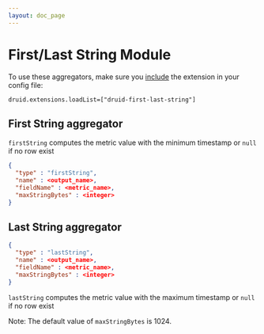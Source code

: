 ```yaml
---
layout: doc_page
---
```


# First/Last String Module

To use these aggregators, make sure you [include](../../operations/including-extensions.html) the extension in your config file:

```
druid.extensions.loadList=["druid-first-last-string"]
```

## First String aggregator

`firstString` computes the metric value with the minimum timestamp or `null` if no row exist

```json
{
  "type" : "firstString",
  "name" : <output_name>,
  "fieldName" : <metric_name>,
  "maxStringBytes" : <integer>
}
```

## Last String aggregator

```json
{
  "type" : "lastString",
  "name" : <output_name>,
  "fieldName" : <metric_name>,
  "maxStringBytes" : <integer>
}
```

`lastString` computes the metric value with the maximum timestamp or `null` if no row exist



Note: The default value of `maxStringBytes` is 1024.
